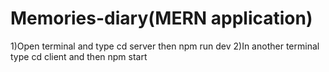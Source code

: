 # Memories-diary(MERN application)
1)Open terminal and type cd server then npm run dev
2)In another terminal type cd client and then npm start
